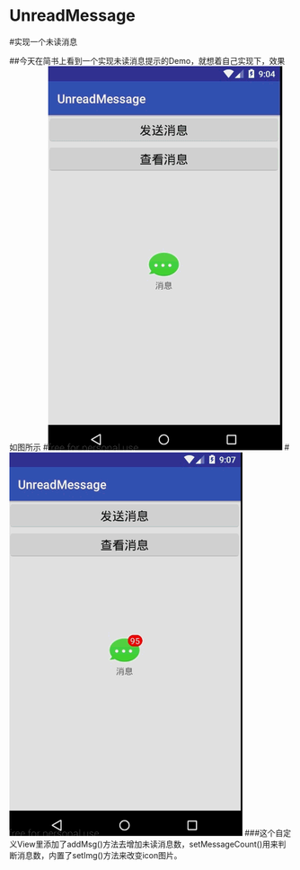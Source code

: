 # UnreadMessage

#实现一个未读消息

##今天在简书上看到一个实现未读消息提示的Demo，就想着自己实现下，效果如图所示
#![image](https://github.com/CKRao/UnreadMessage/blob/master/picture/UDM1.gif)
#![image](https://github.com/CKRao/UnreadMessage/blob/master/picture/UDM2.gif)
###这个自定义View里添加了addMsg()方法去增加未读消息数，setMessageCount()用来判断消息数，内置了setImg()方法来改变icon图片。
